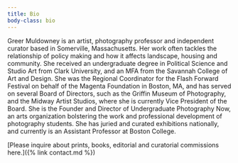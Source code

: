 ```yaml
---
title: Bio
body-class: bio
---
```


Greer Muldowney is an artist, photography professor and independent curator based in Somerville, Massachusetts. Her work often tackles the relationship of policy making and how it affects landscape, housing and community. She received an undergraduate degree in Political Science and Studio Art from Clark University, and an MFA from the Savannah College of Art and Design. She was the Regional Coordinator for the Flash Forward Festival on behalf of the Magenta Foundation in Boston, MA, and has served on several Board of Directors, such as the Griffin Museum of Photography, and the Midway Artist Studios, where she is currently Vice President of the Board. She is the Founder and Director of Undergraduate Photography Now, an arts organization bolstering the work and professional development of photography students. She has juried and curated exhibitions nationally, and currently is an Assistant Professor at Boston College.

[Please inquire about prints, books, editorial and curatorial commissions here.]({% link contact.md %})

